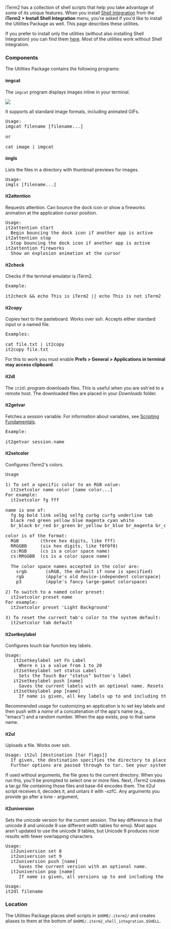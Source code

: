 iTerm2 has a collection of shell scripts that help you take advantage of some of its unique features. When you install <a href="documentation-shell-integration.html">Shell Integration</a> from the **iTerm2 > Install Shell Integration** menu, you're asked if you'd like to install the Utilities Package as well. This page describes these utilities.

If you prefer to install only the utilities (without also installing Shell Integration) you can find them <a href="https://github.com/gnachman/iterm2-website/tree/master/source/utilities">here</a>. Most of the utilities work without Shell Integration.
 
### Components

The Utilities Package contains the following programs:

#### imgcat

The `imgcat` program displays images inline in your terminal.

<img src="/images/inline_image_sparky_demo.png">

It supports all standard image formats, including animated GIFs.

<pre>
Usage:
imgcat filename [filename...]

or

cat image | imgcat
</pre>

#### imgls

Lists the files in a directory with thumbnail previews for images.

<pre>
Usage:
imgls [filename...]
</pre>

#### it2attention

Requests attention. Can bounce the dock icon or show a fireworks animation at the application cursor position.

<pre>
Usage:
it2attention start
  Begin bouncing the dock icon if another app is active
it2attention stop
  Stop bouncing the dock icon if another app is active
it2attention fireworks
  Show an explosion animation at the cursor
</pre>

#### it2check

Checks if the terminal emulator is iTerm2.

<pre>
Example:

it2check && echo This is iTerm2 || echo This is not iTerm2
</pre>

#### it2copy

Copies text to the pasteboard. Works over ssh. Accepts either standard input or a named file.

<pre>
Examples:

cat file.txt | it2copy
it2copy file.txt
</pre>

For this to work you must enable **Prefs > General > Applications in terminal may access clipboard**.

#### it2dl

The `it2dl` program downloads files. This is useful when you are ssh'ed to a remote host. The downloaded files are placed in your *Downloads* folder.

#### it2getvar

Fetches a session variable. For information about variables, see <a href="documentation-scripting-fundamentals.html">Scripting Fundamentals</a>.

<pre>
Example:

it2getvar session.name
</pre>

#### it2setcolor

Configures iTerm2's colors.

<pre>
Usage

1) To set a specific color to an RGB value:
  it2setcolor name color [name color...]
For example:
  it2setcolor fg fff

name is one of:
  fg bg bold link selbg selfg curbg curfg underline tab
  black red green yellow blue magenta cyan white
  br_black br_red br_green br_yellow br_blue br_magenta br_cyan br_white

color is of the format:
  RGB        (three hex digits, like fff)
  RRGGBB     (six hex digits, like f0f0f0)
  cs:RGB     (cs is a color space name)
  cs:RRGGBB  (cs is a color space name)

  The color space names accepted in the color are:
    srgb       (sRGB, the default if none is specified)
    rgb        (Apple's old device-independent colorspace)
    p3         (Apple's fancy large-gamut colorspace)

2) To switch to a named color preset:
  it2setcolor preset name
For example:
  it2setcolor preset 'Light Background'

3) To reset the current tab's color to the system default:
  it2setcolor tab default
</pre>

#### it2setkeylabel

Configures touch bar function key labels.

<pre>
Usage:
   it2setkeylabel set Fn Label
     Where n is a value from 1 to 20
   it2setkeylabel set status Label
     Sets the Touch Bar "status" button's label
   it2setkeylabel push [name]
     Saves the current labels with an optional name. Resets labels to their default value, unless name begins with a . character.
   it2setkeylabel pop [name]
     If name is given, all key labels up to and including the one with the matching name are popped.
</pre>

Recommended usage for customizing an application is to set key labels and then push with a *name* of a concatenation of the app's name (e.g., "emacs") and a random number. When the app exists, pop to that same name.

#### it2ul

Uploads a file. Works over ssh.

<pre>
Usage: it2ul [destination [tar flags]]
  If given, the destination specifies the directory to place downloaded files.
  Further options are passed through to tar. See your system's manpage for tar for details.
</pre>

If used without arguments, the file goes to the current directory. When you run this, you'll be prompted to select one or more files. Next, iTerm2 creates a tar.gz file containing those files and base-64 encodes them. The it2ul script receives it, decodes it, and untars it with -xzfC. Any arguments you provide go after a lone - argument,

#### it2universion

Sets the unicode version for the current session. The key difference is that unicode 8 and unicode 9 use different width tables for emoji. Most apps aren't updated to use the unicode 9 tables, but Unicode 9 produces nicer results with fewer overlapping characters.

<pre>
Usage:
  it2universion set 8
  it2universion set 9
  it2universion push [name]
     Saves the current version with an optional name.
  it2universion pop [name]
     If name is given, all versions up to and including the one with the matching name are popped.
</pre>

<pre>
Usage:
it2dl filename
</pre>

### Location

The Utilities Package places shell scripts in `$HOME/.iterm2/` and creates aliases to them at the bottom of `$HOME/.iterm2_shell_integration.$SHELL`.

